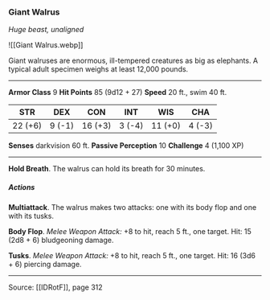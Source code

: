 ### Giant Walrus
_Huge beast, unaligned_

![[Giant Walrus.webp]]

Giant walruses are enormous, ill-tempered creatures as big as elephants. A typical adult specimen weighs at least 12,000 pounds.




---

**Armor Class** 9
**Hit Points** 85 (9d12 + 27)
**Speed** 20 ft., swim 40 ft.

| STR     | DEX     | CON     | INT     | WIS     | CHA     |
|---------|---------|---------|---------|---------|---------|
| 22 (+6) | 9 (-1) | 16 (+3) | 3 (-4) | 11 (+0) | 4 (-3) |

**Senses** darkvision 60 ft.
**Passive Perception** 10
**Challenge** 4 (1,100 XP)

---

**Hold Breath**. The walrus can hold its breath for 30 minutes.

##### Actions
**Multiattack**. The walrus makes two attacks: one with its body flop and one with its tusks.

**Body Flop**. _Melee Weapon Attack:_ +8 to hit, reach 5 ft., one target. Hit: 15 (2d8 + 6) bludgeoning damage.

**Tusks**. _Melee Weapon Attack:_ +8 to hit, reach 5 ft., one target. Hit: 16 (3d6 + 6) piercing damage.


---

Source: [[IDRotF]], page 312